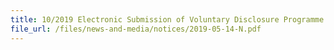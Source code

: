 ```yaml
---
title: 10/2019 Electronic Submission of Voluntary Disclosure Programme Applications and Revised Application Form for the Registration of Manifest Reconciliation Statement Scheme User for Sea Shipments  
file_url: /files/news-and-media/notices/2019-05-14-N.pdf
---
```

